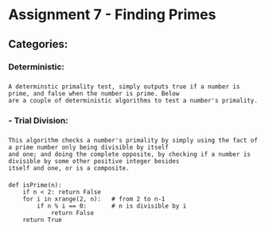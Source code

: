 # Assignment 7 - Finding Primes
## Categories:

### Deterministic:
##### 
```
A determinstic primality test, simply outputs true if a number is prime, and false when the number is prime. Below
are a couple of deterministic algorithms to test a number's primality.
```
###    - Trial Division:
#####
```
This algorithm checks a number's primality by simply using the fact of a prime number only being divisible by itself
and one; and doing the complete opposite, by checking if a number is divisible by some other positive integer besides
itself and one, or is a composite.
```
####
```
def isPrime(n):
    if n < 2: return False
    for i in xrange(2, n):   # from 2 to n-1
        if n % i == 0:       # n is divisible by i
            return False
    return True
```
